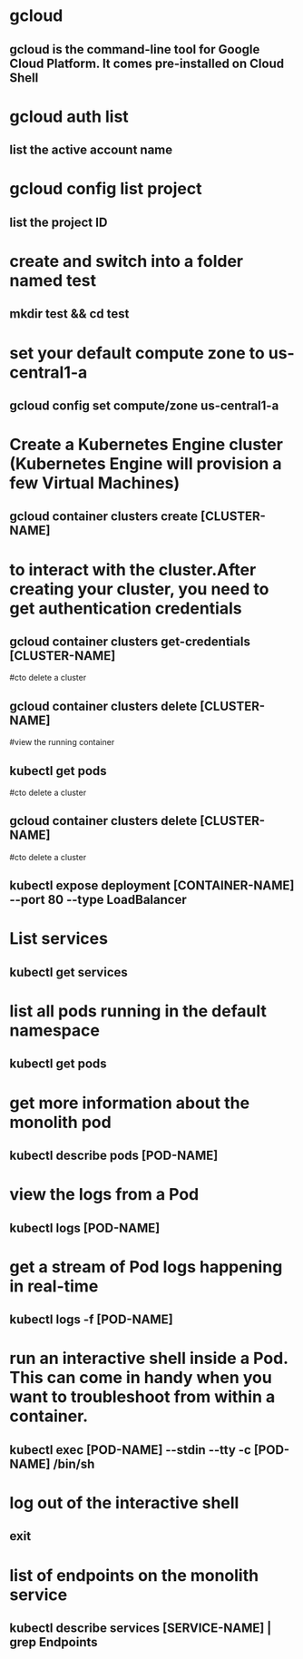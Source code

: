 # gcloud
## gcloud is the command-line tool for Google Cloud Platform. It comes pre-installed on Cloud Shell

# gcloud auth list
## list the active account name

# gcloud config list project
## list the project ID

# create and switch into a folder named test
## mkdir test && cd test

# set your default compute zone to us-central1-a
## gcloud config set compute/zone us-central1-a

# Create a Kubernetes Engine cluster (Kubernetes Engine will provision a few Virtual Machines)
## gcloud container clusters create [CLUSTER-NAME]

# to interact with the cluster.After creating your cluster, you need to get authentication credentials
## gcloud container clusters get-credentials [CLUSTER-NAME]

#cto delete a cluster
## gcloud container clusters delete [CLUSTER-NAME]

#view the running container
## kubectl get pods

#cto delete a cluster
## gcloud container clusters delete [CLUSTER-NAME]

#cto delete a cluster
## kubectl expose deployment [CONTAINER-NAME] --port 80 --type LoadBalancer

# List services
## kubectl get services

# list all pods running in the default namespace
## kubectl get pods

# get more information about the monolith pod
## kubectl describe pods [POD-NAME]

# view the logs from a Pod
## kubectl logs [POD-NAME]

#  get a stream of Pod logs happening in real-time
## kubectl logs -f [POD-NAME]

#  run an interactive shell inside a Pod. This can come in handy when you want to troubleshoot from within a container.
## kubectl exec [POD-NAME] --stdin --tty -c [POD-NAME] /bin/sh

# log out of the interactive shell
## exit

# list of endpoints on the monolith service
## kubectl describe services [SERVICE-NAME] | grep Endpoints
